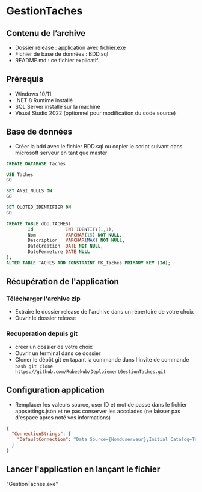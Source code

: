 # GestionTaches

## Contenu de l’archive
- Dossier release : application avec fichier.exe 
- Fichier de base de données : BDD.sql
- README.md : ce fichier explicatif.

## Prérequis
- Windows 10/11
- .NET 8 Runtime installé
- SQL Server installé sur la machine
- Visual Studio 2022 (optionnel pour modification du code source)

## Base de données
- Créer la bdd avec le fichier BDD.sql ou copier le script suivant dans microsoft serveur en tant que master
```SQL
CREATE DATABASE Taches

USE Taches
GO

SET ANSI_NULLS ON
GO

SET QUOTED_IDENTIFIER ON
GO

CREATE TABLE dbo.TACHES(
        Id            INT IDENTITY(1,1),
        Nom           VARCHAR(15) NOT NULL,
        Description   VARCHAR(MAX) NOT NULL,
        DateCreation  DATE NOT NULL,
        DateFermeture DATE NULL
);
ALTER TABLE TACHES ADD CONSTRAINT PK_Taches PRIMARY KEY (Id);
```

## Récupération de l'application

### Télécharger l'archive zip 
- Extraire le dossier release de l'archive dans un répertoire de votre choix
- Ouvrir le dossier release


### Recuperation depuis git
- créer un dossier de votre choix
- Ouvrir un terminal dans ce dossier
- Cloner le dépôt git en tapant la commande dans l'invite de commande 
```bash git clone https://github.com/Rubeekub/DeploiementGestionTaches.git ```


## Configuration application
- Remplacer les valeurs source, user ID et mot de passe  dans le fichier appsettings.json et ne pas conserver les accolades
(ne laisser pas d'espace apres noté vos informations)
``` JSON
{
  "ConnectionStrings": {
    "DefaultConnection": "Data Source={Nomduserveur};Initial Catalog=Taches;Persist Security Info=True;User ID={NomUtilisateur};Password={Mot de passe};Trust Server Certificate=True",
  }
}
```

## Lancer l'application en lançant le fichier 
"GestionTaches.exe"